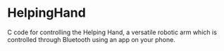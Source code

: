 # HelpingHand
C code for controlling the Helping Hand, a versatile robotic arm which is controlled through Bluetooth using an app on your phone. 

